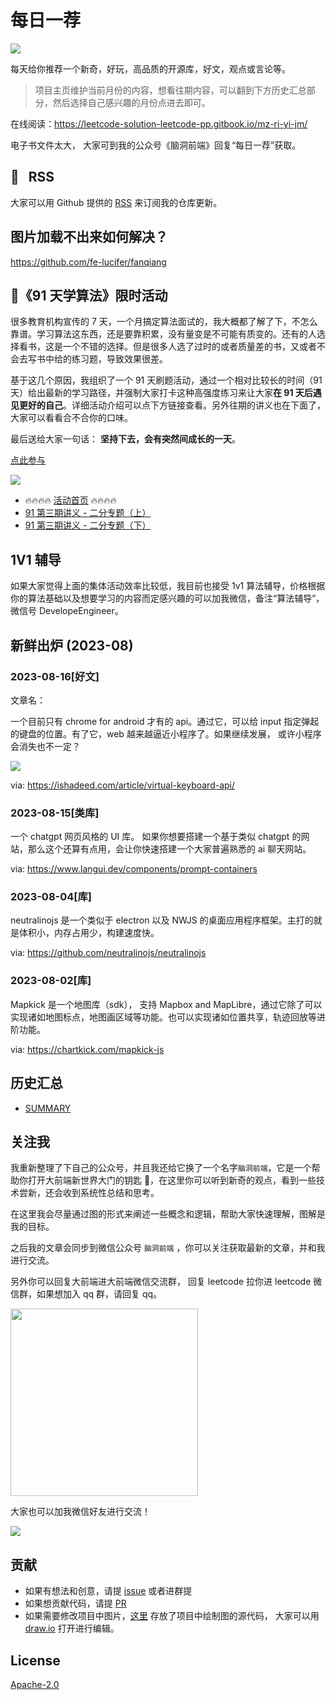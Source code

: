 # 每日一荐

![](https://p.ipic.vip/2in7io.jpg)

每天给你推荐一个新奇，好玩，高品质的开源库，好文，观点或言论等。

> 项目主页维护当前月份的内容，想看往期内容，可以翻到下方历史汇总部分，然后选择自己感兴趣的月份点进去即可。

在线阅读：https://leetcode-solution-leetcode-pp.gitbook.io/mz-ri-yi-jm/

电子书文件太大， 大家可到我的公众号《脑洞前端》回复“每日一荐”获取。

## :newspaper: &nbsp; RSS

大家可以用 Github 提供的 [RSS](https://github.com/azl397985856/daily-featured/commits.atom) 来订阅我的仓库更新。

## 图片加载不出来如何解决？

<https://github.com/fe-lucifer/fanqiang>

## :calendar:《91 天学算法》限时活动

很多教育机构宣传的 7 天，一个月搞定算法面试的，我大概都了解了下，不怎么靠谱。学习算法这东西，还是要靠积累，没有量变是不可能有质变的。还有的人选择看书，这是一个不错的选择。但是很多人选了过时的或者质量差的书，又或者不会去写书中给的练习题，导致效果很差。

基于这几个原因，我组织了一个 91 天刷题活动，通过一个相对比较长的时间（91 天）给出最新的学习路径，并强制大家打卡这种高强度练习来让大家**在 91 天后遇见更好的自己**。详细活动介绍可以点下方链接查看。另外往期的讲义也在下面了，大家可以看看合不合你的口味。

最后送给大家一句话： **坚持下去，会有突然间成长的一天**。

[点此参与](https://github.com/azl397985856/leetcode/discussions/532)

![](https://p.ipic.vip/plj0jz.jpg)

- 🔥🔥🔥🔥 [活动首页](https://leetcode-solution.cn/91) 🔥🔥🔥🔥
- [91 第三期讲义 - 二分专题（上）](https://github.com/azl397985856/leetcode/blob/master/thinkings/binary-search-1.md)
- [91 第三期讲义 - 二分专题（下）](https://github.com/azl397985856/leetcode/blob/master/thinkings/binary-search-2.md)

## 1V1 辅导

如果大家觉得上面的集体活动效率比较低，我目前也接受 1v1 算法辅导，价格根据你的算法基础以及想要学习的内容而定感兴趣的可以加我微信，备注“算法辅导”，微信号 DevelopeEngineer。

## 新鲜出炉 (2023-08)

### 2023-08-16[好文]

文章名：<The virtual keyboard API>

一个目前只有 chrome for android 才有的 api。通过它，可以给 input 指定弹起的键盘的位置。有了它，web 越来越逼近小程序了。如果继续发展， 或许小程序会消失也不一定？

![](https://p.ipic.vip/zockv1.jpg)

via: https://ishadeed.com/article/virtual-keyboard-api/

### 2023-08-15[类库]

一个 chatgpt 网页风格的 UI 库。 如果你想要搭建一个基于类似 chatgpt 的网站，那么这个还算有点用，会让你快速搭建一个大家普遍熟悉的 ai 聊天网站。

via: https://www.langui.dev/components/prompt-containers

### 2023-08-04[库]

neutralinojs 是一个类似于 electron 以及 NWJS 的桌面应用程序框架。主打的就是体积小，内存占用少，构建速度快。

via:  https://github.com/neutralinojs/neutralinojs

### 2023-08-02[库]

Mapkick 是一个地图库（sdk）， 支持 Mapbox and MapLibre，通过它除了可以实现诸如地图标点，地图画区域等功能。也可以实现诸如位置共享，轨迹回放等进阶功能。

via:  https://chartkick.com/mapkick-js

## 历史汇总

- [SUMMARY](./SUMMARY.md)

## 关注我

我重新整理了下自己的公众号，并且我还给它换了一个名字`脑洞前端`，它是一个帮助你打开大前端新世界大门的钥匙 🔑，在这里你可以听到新奇的观点，看到一些技术尝新，还会收到系统性总结和思考。

在这里我会尽量通过图的形式来阐述一些概念和逻辑，帮助大家快速理解，图解是我的目标。

之后我的文章会同步到微信公众号 `脑洞前端` ，你可以关注获取最新的文章，并和我进行交流。

另外你可以回复大前端进大前端微信交流群， 回复 leetcode 拉你进 leetcode 微信群，如果想加入 qq 群，请回复 qq。

<img width="300" src="https://p.ipic.vip/bp35i7.jpg">

大家也可以加我微信好友进行交流！

![](https://p.ipic.vip/p6dekr.jpg)

## 贡献

- 如果有想法和创意，请提 [issue](https://github.com/azl397985856/daily-featured/issues) 或者进群提
- 如果想贡献代码，请提 [PR](https://github.com/azl397985856/daily-featured/pulls)
- 如果需要修改项目中图片，[这里](./assets/) 存放了项目中绘制图的源代码， 大家可以用 [draw.io](https://www.draw.io/) 打开进行编辑。

## License

[Apache-2.0](./LICENSE)
